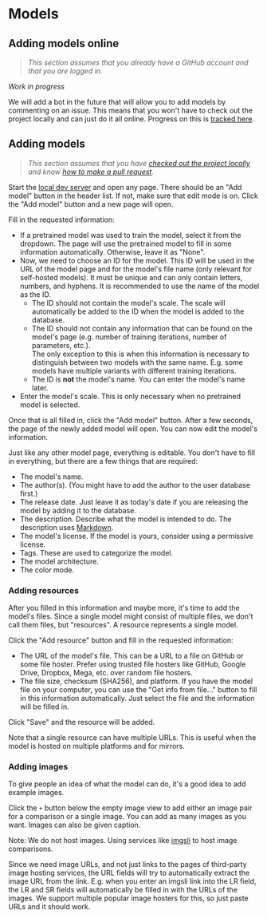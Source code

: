 # Models

## Adding models online

> _This section assumes that you already have a GitHub account and that you are logged in._

*Work in progress*

We will add a bot in the future that will allow you to add models by commenting on an issue. This means that you won't have to check out the project locally and can just do it all online. Progress on this is [tracked here](https://github.com/OpenModelDB/open-model-database/issues/255).

## Adding models

> _This section assumes that you have [checked out the project locally](index.md#checking-out-the-project-locally) and know [how to make a pull request](index.md#how-to-make-a-pull-request)._

Start the [local dev server](index.md#local-dev-server) and open any page. There should be an "Add model" button in the header list. If not, make sure that edit mode is on. Click the "Add model" button and a new page will open.

Fill in the requested information:

-   If a pretrained model was used to train the model, select it from the dropdown. The page will use the pretrained model to fill in some information automatically. Otherwise, leave it as "None".
-   Now, we need to choose an ID for the model. This ID will be used in the URL of the model page and for the model's file name (only relevant for self-hosted models). It must be unique and can only contain letters, numbers, and hyphens. It is recommended to use the name of the model as the ID.
    -   The ID should not contain the model's scale. The scale will automatically be added to the ID when the model is added to the database.
    -   The ID should not contain any information that can be found on the model's page (e.g. number of training iterations, number of parameters, etc.). \
        The only exception to this is when this information is necessary to distinguish between two models with the same name. E.g. some models have multiple variants with different training iterations.
    -   The ID is **not** the model's name. You can enter the model's name later.
-   Enter the model's scale. This is only necessary when no pretrained model is selected.

Once that is all filled in, click the "Add model" button. After a few seconds, the page of the newly added model will open. You can now edit the model's information.

Just like any other model page, everything is editable. You don't have to fill in everything, but there are a few things that are required:

-   The model's name.
-   The author(s). (You might have to add the author to the user database first.)
-   The release date. Just leave it as today's date if you are releasing the model by adding it to the database.
-   The description. Describe what the model is intended to do. The description uses [Markdown](https://www.markdownguide.org/basic-syntax/).
-   The model's license. If the model is yours, consider using a permissive license.
-   Tags. These are used to categorize the model.
-   The model architecture.
-   The color mode.

### Adding resources

After you filled in this information and maybe more, it's time to add the model's files. Since a single model might consist of multiple files, we don't call them files, but "resources". A resource represents a single model.

Click the "Add resource" button and fill in the requested information:

-   The URL of the model's file. This can be a URL to a file on GitHub or some file hoster. Prefer using trusted file hosters like GitHub, Google Drive, Dropbox, Mega, etc. over random file hosters.
-   The file size, checksum (SHA256), and platform. If you have the model file on your computer, you can use the "Get info from file..." button to fill in this information automatically. Just select the file and the information will be filled in.

Click "Save" and the resource will be added.

Note that a single resource can have multiple URLs. This is useful when the model is hosted on multiple platforms and for mirrors.

### Adding images

To give people an idea of what the model can do, it's a good idea to add example images.

Click the `+` button below the empty image view to add either an image pair for a comparison or a single image. You can add as many images as you want. Images can also be given caption.

Note: We do not host images. Using services like [imgsli](https://imgsli.com/) to host image comparisons.

Since we need image URLs, and not just links to the pages of third-party image hosting services, the URL fields will try to automatically extract the image URL from the link. E.g. when you enter an imgsli link into the LR field, the LR and SR fields will automatically be filled in with the URLs of the images. We support multiple popular image hosters for this, so just paste URLs and it should work.

